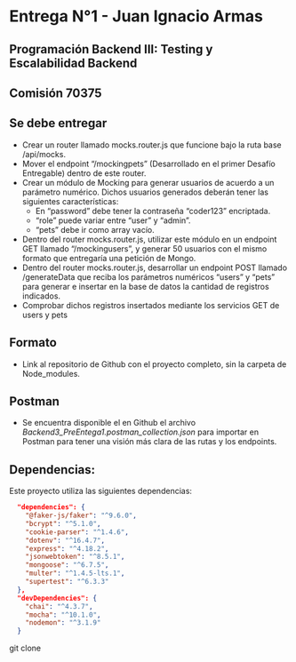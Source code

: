 # Entrega N°1 - Juan Ignacio Armas

## Programación Backend III: Testing y Escalabilidad Backend 
## Comisión 70375

## Se debe entregar
- Crear un router llamado mocks.router.js que funcione bajo la ruta base /api/mocks.
- Mover el endpoint “/mockingpets” (Desarrollado en el primer Desafío Entregable)  dentro de este router.
- Crear un módulo de Mocking para generar usuarios de acuerdo a un parámetro numérico. Dichos usuarios generados deberán tener las siguientes características:
  - En “password” debe tener la contraseña “coder123” encriptada.
  - “role” puede variar entre “user” y “admin”.
  - “pets” debe ir como array vacío.
- Dentro del router mocks.router.js, utilizar este módulo en un endpoint GET llamado “/mockingusers”, y generar 50 usuarios con el mismo formato que entregaría una petición de Mongo.
- Dentro del router mocks.router.js, desarrollar un endpoint POST llamado /generateData que reciba los parámetros numéricos “users” y “pets” para generar e insertar en la base de datos la cantidad de registros indicados.
- Comprobar dichos registros insertados mediante los servicios GET de users y pets

##  Formato
 - Link al repositorio de Github con el proyecto completo, sin la carpeta de Node_modules.

##  Postman
  - Se encuentra disponible el en Github el archivo *Backend3_PreEntega1.postman_collection.json* para importar en Postman para tener una visión más clara de las rutas y los endpoints.

## Dependencias:

Este proyecto utiliza las siguientes dependencias:

```json
  "dependencies": {
    "@faker-js/faker": "^9.6.0",
    "bcrypt": "^5.1.0",
    "cookie-parser": "^1.4.6",
    "dotenv": "^16.4.7",
    "express": "^4.18.2",
    "jsonwebtoken": "^8.5.1",
    "mongoose": "^6.7.5",
    "multer": "^1.4.5-lts.1",
    "supertest": "^6.3.3"
  },
  "devDependencies": {
    "chai": "^4.3.7",
    "mocha": "^10.1.0",
    "nodemon": "^3.1.9"
  }
```
git clone 

